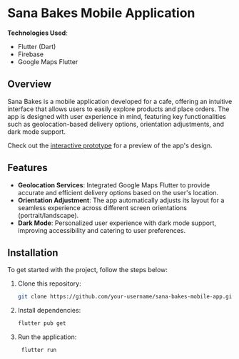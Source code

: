# Sana Bakes Mobile Application

**Technologies Used**:  
- Flutter (Dart)
- Firebase
- Google Maps Flutter

## Overview

Sana Bakes is a mobile application developed for a cafe, offering an intuitive interface that allows users to easily explore products and place orders. The app is designed with user experience in mind, featuring key functionalities such as geolocation-based delivery options, orientation adjustments, and dark mode support.

Check out the [interactive prototype](https://www.figma.com/proto/JUKMTZV5pRCqzViMzAwgOk/Sana-bakes-mobile-app?node-id=189-272&p=f&t=C9j4dltJLbL4gWrn-0&scaling=scale-down&content-scaling=fixed&page-id=187%3A191&starting-point-node-id=224%3A215) for a preview of the app's design.

## Features

- **Geolocation Services**: Integrated Google Maps Flutter to provide accurate and efficient delivery options based on the user's location.
- **Orientation Adjustment**: The app automatically adjusts its layout for a seamless experience across different screen orientations (portrait/landscape).
- **Dark Mode**: Personalized user experience with dark mode support, improving accessibility and catering to user preferences.

## Installation

To get started with the project, follow the steps below:

1. Clone this repository:

   ```bash
   git clone https://github.com/your-username/sana-bakes-mobile-app.git
   
2. Install dependencies:
 
   ```bash
   flutter pub get

3. Run the application:

   ```bash
    flutter run
   
